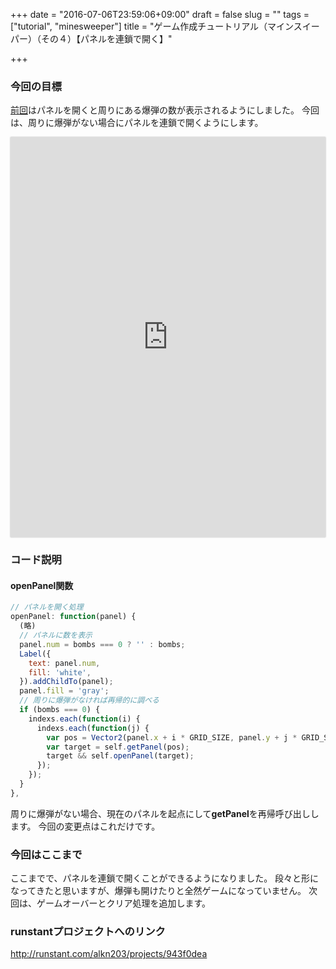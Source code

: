 +++
date = "2016-07-06T23:59:06+09:00"
draft = false
slug = ""
tags = ["tutorial", "minesweeper"]
title = "ゲーム作成チュートリアル（マインスイーパー）（その４）【パネルを連鎖で開く】"

+++

### 今回の目標
[前回](http://alkn203.github.io/blog/2016/07/04/minesweeper-tut-03/)はパネルを開くと周りにある爆弾の数が表示されるようにしました。
今回は、周りに爆弾がない場合にパネルを連鎖で開くようにします。

<div class='runstant'><iframe src='http://runstant.com/alkn203/projects/943f0dea/full' width='100%' height='640px' style='border:0px;box-shadow:0px 0px 2px 0px #aaa'></iframe></div>

### コード説明

#### openPanel関数
  ```js
  // パネルを開く処理
  openPanel: function(panel) {
    (略)
    // パネルに数を表示
    panel.num = bombs === 0 ? '' : bombs;
    Label({
      text: panel.num,
      fill: 'white',
    }).addChildTo(panel);
    panel.fill = 'gray';
    // 周りに爆弾がなければ再帰的に調べる
    if (bombs === 0) {
      indexs.each(function(i) {
        indexs.each(function(j) {
          var pos = Vector2(panel.x + i * GRID_SIZE, panel.y + j * GRID_SIZE);
          var target = self.getPanel(pos);
          target && self.openPanel(target);
        });
      });
    }
  },
```
  
周りに爆弾がない場合、現在のパネルを起点にして**getPanel**を再帰呼び出しします。
今回の変更点はこれだけです。

### 今回はここまで
ここまでで、パネルを連鎖で開くことができるようになりました。
段々と形になってきたと思いますが、爆弾も開けたりと全然ゲームになっていません。
次回は、ゲームオーバーとクリア処理を追加します。

### runstantプロジェクトへのリンク
http://runstant.com/alkn203/projects/943f0dea